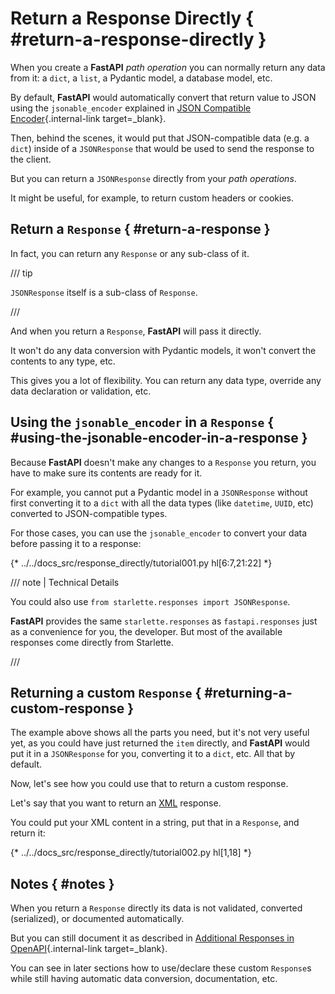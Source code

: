 # Return a Response Directly { #return-a-response-directly }

When you create a **FastAPI** *path operation* you can normally return any data from it: a `dict`, a `list`, a Pydantic model, a database model, etc.

By default, **FastAPI** would automatically convert that return value to JSON using the `jsonable_encoder` explained in [JSON Compatible Encoder](../tutorial/encoder.md){.internal-link target=_blank}.

Then, behind the scenes, it would put that JSON-compatible data (e.g. a `dict`) inside of a `JSONResponse` that would be used to send the response to the client.

But you can return a `JSONResponse` directly from your *path operations*.

It might be useful, for example, to return custom headers or cookies.

## Return a `Response` { #return-a-response }

In fact, you can return any `Response` or any sub-class of it.

/// tip

`JSONResponse` itself is a sub-class of `Response`.

///

And when you return a `Response`, **FastAPI** will pass it directly.

It won't do any data conversion with Pydantic models, it won't convert the contents to any type, etc.

This gives you a lot of flexibility. You can return any data type, override any data declaration or validation, etc.

## Using the `jsonable_encoder` in a `Response` { #using-the-jsonable-encoder-in-a-response }

Because **FastAPI** doesn't make any changes to a `Response` you return, you have to make sure its contents are ready for it.

For example, you cannot put a Pydantic model in a `JSONResponse` without first converting it to a `dict` with all the data types (like `datetime`, `UUID`, etc) converted to JSON-compatible types.

For those cases, you can use the `jsonable_encoder` to convert your data before passing it to a response:

{* ../../docs_src/response_directly/tutorial001.py hl[6:7,21:22] *}

/// note | Technical Details

You could also use `from starlette.responses import JSONResponse`.

**FastAPI** provides the same `starlette.responses` as `fastapi.responses` just as a convenience for you, the developer. But most of the available responses come directly from Starlette.

///

## Returning a custom `Response` { #returning-a-custom-response }

The example above shows all the parts you need, but it's not very useful yet, as you could have just returned the `item` directly, and **FastAPI** would put it in a `JSONResponse` for you, converting it to a `dict`, etc. All that by default.

Now, let's see how you could use that to return a custom response.

Let's say that you want to return an <a href="https://en.wikipedia.org/wiki/XML" class="external-link" target="_blank">XML</a> response.

You could put your XML content in a string, put that in a `Response`, and return it:

{* ../../docs_src/response_directly/tutorial002.py hl[1,18] *}

## Notes { #notes }

When you return a `Response` directly its data is not validated, converted (serialized), or documented automatically.

But you can still document it as described in [Additional Responses in OpenAPI](additional-responses.md){.internal-link target=_blank}.

You can see in later sections how to use/declare these custom `Response`s while still having automatic data conversion, documentation, etc.
